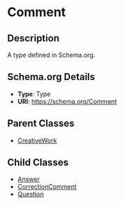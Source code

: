 # Comment

## Description
A type defined in Schema.org.

## Schema.org Details
- **Type**: Type
- **URI**: https://schema.org/Comment

## Parent Classes
- [CreativeWork](../CreativeWork.md)

## Child Classes
- [Answer](Answer/Answer.md)
- [CorrectionComment](CorrectionComment/CorrectionComment.md)
- [Question](Question/Question.md)

